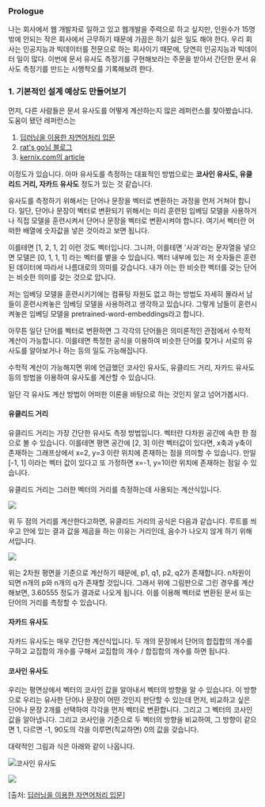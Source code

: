 ### Prologue

나는 회사에서 웹 개발자로 일하고 있고 웹개발을 주력으로 하고 싶지만, 인원수가 15명 밖에 안되는 작은 회사에서 근무하기 때문에 가끔은 하기 싫은 일도 해야 한다. 우리 회사는 인공지능과 빅데이터를 전문으로 하는 회사이기 때문에, 당연히 인공지능과 빅데이터 일이 많다. 이번에 문서 유사도 측정기를 구현해보라는 주문을 받아서 간단한 문서 유사도 측정기를 만드는 시행착오를 기록해보려 한다.

### 1. 기본적인 설계 예상도 만들어보기

먼저, 다른 사람들은 문서 유사도를 어떻게 계산하는지 많은 레퍼런스를 찾아봤습니다. 도움이 됐던 레퍼런스는 

1. [딥러닝을 이용한 자연어처리 입문](https://wikidocs.net/24602)
2. [rat's go님 블로그](https://ratsgo.github.io/from%20frequency%20to%20semantics/2017/04/20/docsim/)
3. [kernix.com의 article](https://www.kernix.com/article/similarity-measure-of-textual-documents/)

이정도가 있습니다. 아마 유사도를 측정하는 대표적인 방법으로는 **코사인 유사도, 유클리드 거리, 자카드 유사도** 정도가 있는 것 같습니다.

유사도를 측정하기 위해서는 단어나 문장을 벡터로 변환하는 과정을 먼저 거쳐야 합니다. 일단, 단어나 문장이 벡터로 변환되기 위해서는 미리 훈련된 임베딩 모델을 사용하거나 직접 모델을 훈련시켜서 단어나 문장을 벡터로 변환시켜야 합니다. 여기서 벡터란 어떠한 배열에 숫자값을 넣은 것이라고 보면 됩니다.

이를테면 [1, 2, 1, 2] 이런 것도 벡터입니다. 그니까, 이를테면 '사과'라는 문자열을 넣으면 모델은 [0, 1, 1, 1] 라는 벡터를 뱉을 수 있습니다. 벡터 내부에 있는 저 숫자들은 훈련된 데이터에 따라서 나름대로의 의미를 갖습니다. 내가 아는 한 비슷한 벡터를 갖는 단어는 비슷한 의미를 갖는 것으로 압니다. 

저는 임베딩 모델을 훈련시키기에는 컴퓨팅 자원도 없고 하는 방법도 자세히 몰라서 남들이 훈련시켜놓은 임베딩 모델을 사용하려고 생각하고 있습니다. 그렇게 남들이 훈련시켜놓은 임베딩 모델을 pretrained-word-embeddings라고 합니다.

아무튼 일단 단어를 벡터로 변환하면 그 각각의 단어들은 의미론적인 관점에서 수학적 계산이 가능합니다. 이를테면 특정한 공식을 이용하여 비슷한 단어를 찾거나 서로의 유사도를 알아보거나 하는 등의 일도 가능해집니다.

수학적 계산이 가능해지면 위에 언급했던 코사인 유사도, 유클리드 거리, 자카드 유사도 등의 방법을 이용하여 유사도를 계산할 수 있습니다.

일단 각 유사도 계산 방법이 어떠한 이론을 바탕으로 하는 것인지 알고 넘어가봅시다.

#### 유클리드 거리

유클리드 거리는 가장 간단한 유사도 측정 방법입니다. 벡터란 다차원 공간에 속한 한 점으로 볼 수 있습니다. 이를테면 평면 공간에 [2, 3] 이란 벡터값이 있다면, x축과 y축이 존재하는 그래프상에서 x=2, y=3 이란 위치에 존재하는 점을 의미할 수 있습니다. 만일 [-1, 1] 이라는 벡터 값이 있다고 또 가정하면 x=-1, y=1이란 위치에 존재하는 점일 수 있습니다. 

유클리드 거리는 그러한 벡터의 거리를 측정하는데 사용되는 계산식입니다. 

![](https://images.velog.io/images/jakeseo_me/post/9f678a1b-b1ee-4253-800a-da49e9fbbd6e/uclid-distance.png)

위 두 점의 거리를 계산한다고하면, 유클리드 거리의 공식은 다음과 같습니다. 루트를 씌우고 안에 있는 결과 값을 제곱을 하는 이유는 거리인데, 음수가 나오지 않게 하기 위해서입니다.

![](https://images.velog.io/images/jakeseo_me/post/67272e85-083d-4f0c-876a-45945cdce572/euclidean-distance.png)

위는 2차원 평면을 기준으로 계산하기 때문에, p1, q1, p2, q2가 존재합니다. n차원이 되면 n개의 p와 n개의 q가 존재할 것입니다. 그래서 위에 그림판으로 그린 경우를 계산해보면, 3.60555 정도가 결과로 나오게 됩니다. 이를 이용해 벡터로 변환된 문서 또는 단어의 거리를 측정할 수 있습니다.

#### 자카드 유사도

자카드 유사도는 매우 간단한 계산식입니다. 두 개의 문장에서 단어의 합집합의 개수를 구하고 교집합의 개수를 구해서 교집합의 개수 / 합집합의 개수를 하면 됩니다. 



#### 코사인 유사도

우리는 평면상에서 벡터의 코사인 값을 알아내서 벡터의 방향을 알 수 있습니다. 이 방향으로 우리는 유사한 단어나 문장이 어떤 것인지 판단할 수 있는데 먼저, 비교하고 싶은 단어나 문장 2개를 선택하여 각각을 먼저 벡터로 변환합니다. 그리고 그 벡터의 코사인 값을 알아냅니다. 그리고 코사인을 기준으로 두 벡터의 방향을 비교하여, 그 방향이 같으면 1, 다르면 -1, 90도의 각을 이루면(직교하면) 0의 값을 갖습니다.

대략적인 그림과 식은 아래와 같이 나옵니다.

![코사인 유사도](https://images.velog.io/images/jakeseo_me/post/34d5faaa-e268-4352-88e4-90693c96b3fe/cosine-similarity.png)

![](https://images.velog.io/images/jakeseo_me/post/bd93bf32-2470-44e2-84ef-8802c94f33df/cosine-similarity-equation.png)

[출처: [딥러닝을 이용한 자연어처리 입문](https://wikidocs.net/24602)]


